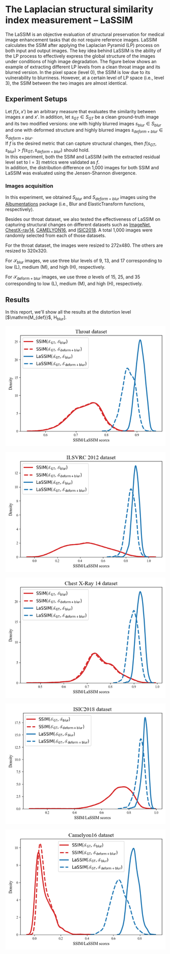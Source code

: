 # The Laplacian structural similarity index measurement – LaSSIM

The LaSSIM is an objective evaluation of structural preservation for medical image enhancement tasks that do not require reference images. LaSSIM calculates the SSIM after applying the Laplacian Pyramid (LP) process on both input and output images. The key idea behind LaSSIM is the ability of the LP process to effectively express the global structure of the images under conditions of high image degradation. The figure below shows an example of extracting different LP levels from a clean throat image and its blurred version. In the pixel space (level 0), the SSIM is low due to its vulnerability to blurriness. However, at a certain level of LP space (i.e., level 3), the SSIM between the two images are almost identical.

## **Experiment Setups**
Let $f(x, x')$ be an arbitrary measure that evaluates the similarity between images $x$ and $x'$. In addition, let $s_{GT} \in S_{GT}$ be a clean ground-truth image and its two modified versions: one with highly blurred images $s_{blur} \in S_{blur}$ and one with deformed structure and highly blurred images $s_{deform+blur} \in S_{deform+blur}$.  
If $f$ is the desired metric that can capture structural changes, then $f(s_{GT},s_{blur})>f(s_{GT},s_{deform+blur})$ should hold.  
In this experiment, both the SSIM and LaSSIM (with the extracted residual level set to l = 3) metrics were validated as $f$.  
In addition, the distribution difference on 1,000 images for both SSIM and LaSSIM was evaluated using the Jensen-Shannon divergence.  

### **Images acquisition**
In this experiment, we obtained $S_{blur}$ and $S_{deform+blur}$ images using the [Albumentations](https://albumentations.ai/) package (i.e., Blur and ElasticTransform functions, respectively). 

Besides our throat dataset, we also tested the effectiveness of LaSSIM on capturing structural changes on different datasets such as [ImageNet](https://www.image-net.org/challenges/LSVRC/2012/index.php), [ChestX-ray14](https://nihcc.app.box.com/v/ChestXray-NIHCC), [CAMELYON16](https://camelyon16.grand-challenge.org/), and [ISIC2018](https://challenge.isic-archive.com/landing/2018/). 
A total 1,000 images were randomly selected from each of those datasets.  

For the throat dataset, the images were resized to 272x480. The others are resized to 320x320.  

For $\mathcal{S}_\mathrm{blur}$ images, we use three blur levels of 9, 13, and 17 corresponding to low (L), medium (M), and high (H), respectively.  

For $\mathcal{S}_\mathrm{deform+blur}$ images, we use three $\alpha$ levels of 15, 25, and 35 corresponding to low (L), medium (M), and high (H), respectively. 

## **Results**
In this report, we'll show all the results at the distortion level [\$\mathrm{M_{def}}$, $\mathrm{H_{blur}}$\].

![Result image](Results/aillis_SSIM_vs_LaSSIM.png)

![Result image](Results/imagenet_SSIM_vs_LaSSIM.png)

![Result image](Results/chestxray_SSIM_vs_LaSSIM.png)

![Result image](Results/isic_SSIM_vs_LaSSIM.png)

![Result image](Results/camelyon_SSIM_vs_LaSSIM.png)